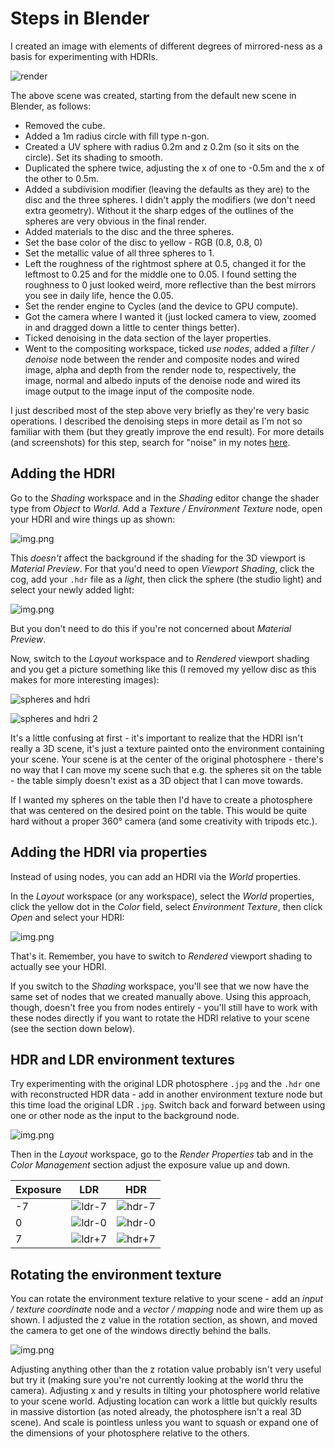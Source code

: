 Steps in Blender
================

I created an image with elements of different degrees of mirrored-ness as a basis for experimenting with HDRIs.

![render](images/spheres.png)

The above scene was created, starting from the default new scene in Blender, as follows:

* Removed the cube.
* Added a 1m radius circle with fill type n-gon.
* Created a UV sphere with radius 0.2m and z 0.2m (so it sits on the circle). Set its shading to smooth.
* Duplicated the sphere twice, adjusting the x of one to -0.5m and the x of the other to 0.5m.
* Added a subdivision modifier (leaving the defaults as they are) to the disc and the three spheres. I didn't apply the modifiers (we don't need extra geometry). Without it the sharp edges of the outlines of the spheres are very obvious in the final render.
* Added materials to the disc and the three spheres.
* Set the base color of the disc to yellow - RGB (0.8, 0.8, 0)
* Set the metallic value of all three spheres to 1.
* Left the roughness of the rightmost sphere at 0.5, changed it for the leftmost to 0.25 and for the middle one to 0.05. I found setting the roughness to 0 just looked weird, more reflective than the best mirrors you see in daily life, hence the 0.05.
* Set the render engine to Cycles (and the device to GPU compute).
* Got the camera where I wanted it (just locked camera to view, zoomed in and dragged down a little to center things better).
* Ticked denoising in the data section of the layer properties.
* Went to the compositing workspace, ticked _use nodes_, added a _filter / denoise_ node between the render and composite nodes and wired image, alpha and depth from the render node to, respectively, the image, normal and albedo inputs of the denoise node and wired its image output to the image input of the composite node.

I just described most of the step above very briefly as they're very basic operations. I described the denoising steps in more detail as I'm not so familiar with them (but they greatly improve the end result). For more details (and screenshots) for this step, search for "noise" in my notes [here](https://github.com/george-hawkins/blender-donut-notebook/blob/master/README.md).

Adding the HDRI
---------------

Go to the _Shading_ workspace and in the _Shading_ editor change the shader type from _Object_ to _World_. Add a _Texture / Environment Texture_ node, open your HDRI and wire things up as shown:

![img.png](images/environment-texture.png)

This _doesn't_ affect the background if the shading for the 3D viewport is _Material Preview_. For that you'd need to open _Viewport Shading_, click the cog, add your `.hdr` file as a _light_, then click the sphere (the studio light) and select your newly added light:

![img.png](images/studio-light.png)

But you don't need to do this if you're not concerned about _Material Preview_.

Now, switch to the _Layout_ workspace and to _Rendered_ viewport shading and you get a picture something like this (I removed my yellow disc as this makes for more interesting images):

![spheres and hdri](images/spheres-and-hdri.png)

![spheres and hdri 2](images/spheres-and-hdri-2.png)

It's a little confusing at first - it's important to realize that the HDRI isn't really a 3D scene, it's just a texture painted onto the environment containing your scene. Your scene is at the center of the original photosphere - there's no way that I can move my scene such that e.g. the spheres sit on the table - the table simply doesn't exist as a 3D object that I can move towards.

If I wanted my spheres on the table then I'd have to create a photosphere that was centered on the desired point on the table. This would be quite hard without a proper 360&deg; camera (and some creativity with tripods etc.).

Adding the HDRI via properties
------------------------------

Instead of using nodes, you can add an HDRI via the _World_ properties.

In the _Layout_ workspace (or any workspace), select the _World_ properties, click the yellow dot in the _Color_ field, select _Environment Texture_, then click _Open_ and select your HDRI:

![img.png](world-properties.png)

That's it. Remember, you have to switch to _Rendered_ viewport shading to actually see your HDRI.

If you switch to the _Shading_ workspace, you'll see that we now have the same set of nodes that we created manually above. Using this approach, though, doesn't free you from nodes entirely - you'll still have to work with these nodes directly if you want to rotate the HDRI relative to your scene (see the section down below).

HDR and LDR environment textures
--------------------------------

Try experimenting with the original LDR photosphere `.jpg` and the `.hdr` one with reconstructed HDR data - add in another environment texture node but this time load the original LDR `.jpg`. Switch back and forward between using one or other node as the input to the background node.

![img.png](images/ldr-environment-texture.png)

Then in the _Layout_ workspace, go to the _Render Properties_ tab and in the _Color Management_ section adjust the exposure value up and down.

| Exposure | LDR | HDR |
|----------|-----|-----|
| -7 | ![ldr-7](comparison-blender/ldr-7.jpg) | ![hdr-7](comparison-blender/hdr-7.jpg)
| 0 | ![ldr-0](comparison-blender/ldr-0.jpg) | ![hdr-0](comparison-blender/hdr-0.jpg)
| 7 | ![ldr+7](comparison-blender/ldr+7.jpg) | ![hdr+7](comparison-blender/hdr+7.jpg)

Rotating the environment texture
--------------------------------

You can rotate the environment texture relative to your scene - add an _input / texture coordinate_ node and a _vector / mapping_ node and wire them up as shown. I adjusted the z value in the rotation section, as shown, and moved the camera to get one of the windows directly behind the balls.

![img.png](images/rotate-environment-texture.png)

Adjusting anything other than the z rotation value probably isn't very useful but try it (making sure you're not currently looking at the world thru the camera). Adjusting x and y results in tilting your photosphere world relative to your scene world. Adjusting location can work a little but quickly results in massive distortion (as noted already, the photosphere isn't a real 3D scene). And scale is pointless unless you want to squash or expand one of the dimensions of your photosphere relative to the others.